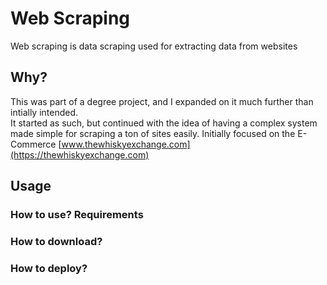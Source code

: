 # Web Scraping #
Web scraping is data scraping used for extracting data from websites

## Why?
This was part of a degree project, and I expanded on it much further than intially intended.
<br />
It started as such, but continued with the idea of having a complex system made simple for scraping a ton of sites easily. Initially focused on the E-Commerce [www.thewhiskyexchange.com](https://thewhiskyexchange.com)

## Usage
### How to use? Requirements

### How to download?


### How to deploy?
